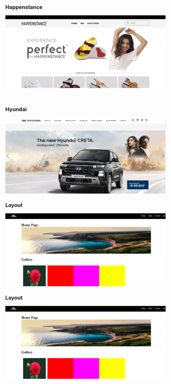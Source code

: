 <h3>Happenstance</h3>

<a href="https://github.com/Ankitmahajna022/CSS-project/tree/main/Happenstance"><img src="Happenstance.png"></a>

<br>

<h3>Hyundai</h3>

<a href="https://github.com/Ankitmahajna022/CSS-project/tree/main/Hyundai"><img src="Hyundai.png"></a>
<br>
<h3>Layout</h3>

<a href="https://github.com/Ankitmahajna022/CSS-project/tree/main/Layout"><img src="Screenshot 2024-12-19 154649.png"></a>
<br>
<h3>Layout</h3>

<a href="https://github.com/Ankitmahajna022/CSS-project/tree/main/Layout"><img src="Screenshot 2024-12-19 154649.png"></a>



